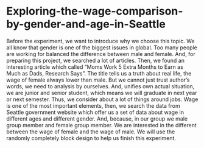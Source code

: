 # Exploring-the-wage-comparison-by-gender-and-age-in-Seattle
Before the experiment, we want to introduce why we choose this topic. We all know  that gender is one of the biggest issues in global. Too many people are working for  balanced the difference between male and female. And, for preparing this project, we  searched a lot of articles. Then, we found an interesting article which called “Moms  Work 5 Extra Months to Earn as Much as Dads, Research Says”. The title tells us a  truth about real life, the wage of female always lower than male. But we cannot just  trust author’s words, we need to analysis by ourselves. And, unifies own actual situation,  we are junior and senior student, which means we will graduate in next year or next  semester. Thus, we consider about a lot of things around jobs. Wage is one of the most  important elements, then, we search the data from Seattle government website which  offer us a set of data about wage in different ages and different gender. And, because,  in our group we male group member and female group member. We are interested in  the different between the wage of female and the wage of male. We will use the  randomly completely block design to help us finish this experiment.
